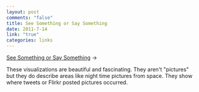 ```yaml
--- 
layout: post
comments: "false"
title: See Something or Say Something
date: 2011-7-14
link: "true"
categories: links
---
```

<a title="See Something or Say Something" href="http://www.flickr.com/photos/walkingsf/sets/72157627140310742/with/5925800077/">See Something or Say Something</a> &rarr;
<br />

These visualizations are beautiful and fascinating. They aren't "pictures" but they do describe areas like night time pictures from space. They show where tweets or Flirkr posted pictures occurred.
